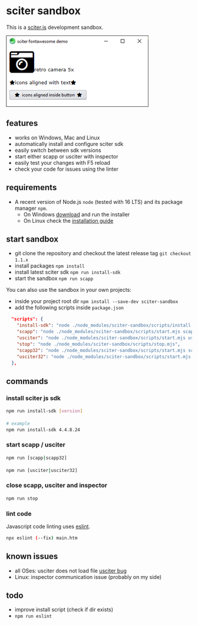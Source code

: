 # sciter sandbox

This is a [sciter.js](https://sciter.com/) development sandbox.

![sciter sandbox screenshot](https://github.com/8ctopus/sciter-sandbox/raw/master/screenshot.png)

## features

- works on Windows, Mac and Linux
- automatically install and configure sciter sdk
- easily switch between sdk versions
- start either scapp or usciter with inspector
- easily test your changes with F5 reload
- check your code for issues using the linter

## requirements

- A recent version of Node.js `node` (tested with 16 LTS) and its package manager `npm`.
    - On Windows [download](https://nodejs.dev/download/) and run the installer
    - On Linux check the [installation guide](https://www.digitalocean.com/community/tutorials/how-to-install-node-js-on-ubuntu-20-04#option-2-%E2%80%94-installing-node-js-with-apt-using-a-nodesource-ppa)

## start sandbox

- git clone the repository and checkout the latest release tag `git checkout 1.1.x`
- install packages `npm install`
- install latest sciter sdk `npm run install-sdk`
- start the sandbox `npm run scapp`

You can also use the sandbox in your own projects:

- inside your project root dir `npm install --save-dev sciter-sandbox`
- add the following scripts inside `package.json`

```json
  "scripts": {
    "install-sdk": "node ./node_modules/sciter-sandbox/scripts/install.mjs",
    "scapp": "node ./node_modules/sciter-sandbox/scripts/start.mjs scapp",
    "usciter": "node ./node_modules/sciter-sandbox/scripts/start.mjs usciter",
    "stop": "node ./node_modules/sciter-sandbox/scripts/stop.mjs",
    "scapp32": "node ./node_modules/sciter-sandbox/scripts/start.mjs scapp32",
    "usciter32": "node ./node_modules/sciter-sandbox/scripts/start.mjs usciter32"
  },
```

## commands

### install sciter js sdk

```sh
npm run install-sdk [version]

# example
npm run install-sdk 4.4.8.24
```

### start scapp / usciter

```sh
npm run [scapp|scapp32]

npm run [usciter|usciter32]
```

### close scapp, usciter and inspector

```sh
npm run stop
```

### lint code

Javascript code linting uses [eslint](https://github.com/eslint/eslint).

```sh
npx eslint (--fix) main.htm
```

## known issues

- all OSes: usciter does not load file [usciter bug](https://sciter.com/forums/topic/usciter-4-4-8-23-bis-command-line-load-file-bug/)
- Linux: inspector communication issue (probably on my side)

## todo

- improve install script (check if dir exists)
- `npm run eslint`
